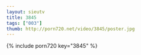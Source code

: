 ```yaml
--- 
layout: sieutv
title: 3845
tags: ["003"]
thumb: http://porn720.net/video/3845/poster.jpg
---
```

{% include porn720 key="3845" %} 
